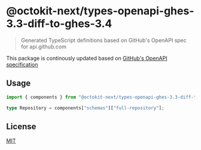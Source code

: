 # @octokit-next/types-openapi-ghes-3.3-diff-to-ghes-3.4

> Generated TypeScript definitions based on GitHub's OpenAPI spec for api.github.com

This package is continously updated based on [GitHub's OpenAPI specification](https://github.com/github/rest-api-description/)

## Usage

```ts
import { components } from "@octokit-next/types-openapi-ghes-3.3-diff-to-ghes-3.4";

type Repository = components["schemas"]["full-repository"];
```

## License

[MIT](LICENSE)
